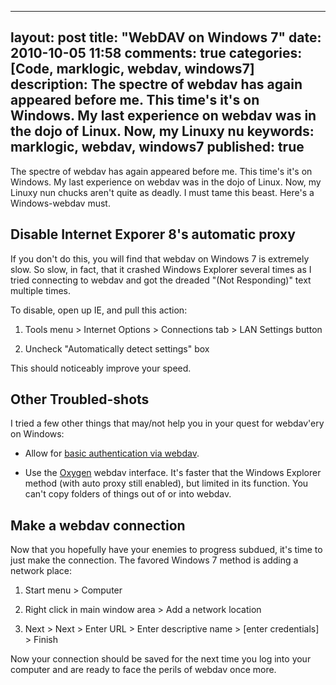 
---
layout: post
title: "WebDAV on Windows 7"
date: 2010-10-05 11:58
comments: true
categories: [Code, marklogic, webdav, windows7]
description: The spectre of webdav has again appeared before me.  This time's it's on Windows.  My last experience on webdav was in the dojo of Linux.  Now, my Linuxy nu
keywords: marklogic, webdav, windows7
published: true
---

The spectre of webdav has again appeared before me.  This time's it's on Windows.  My last experience on webdav was in the dojo of Linux.  Now, my Linuxy nun chucks aren't quite as deadly.  I must tame this beast.  Here's a Windows-webdav must.

<!--more-->

Disable Internet Exporer 8's automatic proxy
--------------------------------------------

If you don't do this, you will find that webdav on Windows 7 is extremely slow.  So slow, in fact, that it crashed Windows Explorer several times as I tried connecting to webdav and got the dreaded "(Not Responding)" text multiple times.

To disable, open up IE, and pull this action:

1. Tools menu > Internet Options > Connections tab > LAN Settings button

2. Uncheck "Automatically detect settings" box

This should noticeably improve your speed.


Other Troubled-shots
--------------------

I tried a few other things that may/not help you in your quest for webdav'ery on Windows:

* Allow for [basic authentication via webdav](http://support.microsoft.com/kb/841215).

* Use the [Oxygen](http://www.oxygenxml.com/download.html) webdav interface.  It's faster that the Windows Explorer method (with auto proxy still enabled), but limited in its function.  You can't copy folders of things out of or into webdav.


Make a webdav connection
------------------------

Now that you hopefully have your enemies to progress subdued, it's time to just make the connection.  The favored Windows 7 method is adding a network place:

1. Start menu > Computer 

2. Right click in main window area > Add a network location

3. Next > Next > Enter URL > Enter descriptive name > [enter credentials] > Finish

Now your connection should be saved for the next time you log into your computer and are ready to face the perils of webdav once more.

  
